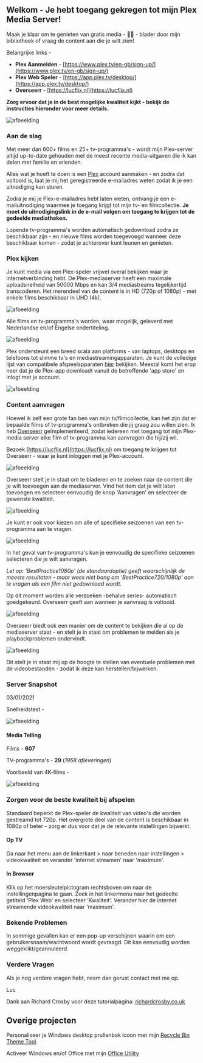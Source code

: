 ## Welkom - Je hebt toegang gekregen tot mijn Plex Media Server!

Maak je klaar om te genieten van gratis media - 🏴‍☠️ - blader door mijn bibliotheek of vraag de content aan die je wilt zien!

Belangrijke links -

- **Plex Aanmelden** - [https://www.plex.tv/en-gb/sign-up/](https://www.plex.tv/en-gb/sign-up/)
- **Plex Web Speler** - [https://app.plex.tv/desktop/](https://app.plex.tv/desktop/)
- **Overseerr** - [https://lucflix.nl](https://lucflix.nl)

**Zorg ervoor dat je in de best mogelijke kwaliteit kijkt - bekijk de instructies hieronder voor meer details.**

![afbeelding](https://user-images.githubusercontent.com/5352226/147898726-ff0fe2f8-69fb-4b14-9c9c-f84fa8a5f63b.png)

### Aan de slag

Met meer dan 600+ films en 25+ tv-programma's - wordt mijn Plex-server altijd up-to-date gehouden met de meest recente media-uitgaven die ik kan delen met familie en vrienden.

Alles wat je hoeft te doen is een [Plex](https://www.plex.tv/en-gb/sign-up/) account aanmaken - en zodra dat voltooid is, laat je mij het geregistreerde e-mailadres weten zodat ik je een uitnodiging kan sturen.

Zodra je mij je Plex-e-mailadres hebt laten weten, ontvang je een e-mailuitnodiging waarmee je toegang krijgt tot mijn tv- en filmcollectie. **Je moet de uitnodigingslink in de e-mail volgen om toegang te krijgen tot de gedeelde mediatheken.**

Lopende tv-programma's worden automatisch gedownload zodra ze beschikbaar zijn - en nieuwe films worden toegevoegd wanneer deze beschikbaar komen - zodat je achterover kunt leunen en genieten.

### Plex kijken

Je kunt media via een Plex-speler vrijwel overal bekijken waar je internetverbinding hebt. De Plex-mediaserver heeft een maximale uploadsnelheid van 50000 Mbps en kan 3/4 mediastreams tegelijkertijd transcoderen. Het merendeel van de content is in HD (720p of 1080p) - met enkele films beschikbaar in UHD (4k).

![afbeelding](https://user-images.githubusercontent.com/5352226/147898871-8539cb51-abd2-4b78-9c7e-b4cf4299337f.png)

Alle films en tv-programma's worden, waar mogelijk, geleverd met Nederlandse en/of Engelse ondertiteling.

![afbeelding](https://user-images.githubusercontent.com/5352226/147903261-6d72d1fd-449e-4baf-8773-10c8741abe30.png)

Plex ondersteunt een breed scala aan platforms - van laptops, desktops en telefoons tot slimme tv's en mediastreamingapparaten. Je kunt de volledige lijst van compatibele afspeelapparaten [hier](https://www.plex.tv/en-gb/apps-devices/) bekijken. Meestal komt het erop neer dat je de Plex-app downloadt vanuit de betreffende 'app store' en inlogt met je account.

![afbeelding](https://user-images.githubusercontent.com/5352226/147898931-18ce19c3-8ff0-488b-bade-d2b2c9a769d6.png)

### Content aanvragen

Hoewel ik zelf een grote fan ben van mijn tv/filmcollectie, kan het zijn dat er bepaalde films of tv-programma's ontbreken die jij graag zou willen zien. Ik heb [Overseerr](https://overseerr.dev/) geïmplementeerd, zodat iedereen met toegang tot mijn Plex-media server elke film of tv-programma kan aanvragen die hij/zij wil.

Bezoek [https://lucflix.nl](https://lucflix.nl) om toegang te krijgen tot Overseerr - waar je kunt inloggen met je Plex-account.

![afbeelding](https://user-images.githubusercontent.com/5352226/147899473-ff8c231a-6400-4c66-89c3-835a822febd5.png)

Overseerr stelt je in staat om te bladeren en te zoeken naar de content die je wilt toevoegen aan de mediaserver. Vind het item dat je wilt laten toevoegen en selecteer eenvoudig de knop 'Aanvragen' en selecteer de gewenste kwaliteit.

![afbeelding](https://user-images.githubusercontent.com/5352226/147899547-2cab703f-adf6-42f0-a4ae-3c88e515bb93.png)

Je kunt er ook voor kiezen om alle of specifieke seizoenen van een tv-programma aan te vragen.

![afbeelding](https://user-images.githubusercontent.com/5352226/147899582-a56e6029-57e3-4458-b0db-d9b83a47028f.png)

In het geval van tv-programma's kun je eenvoudig de specifieke seizoenen selecteren die je wilt aanvragen.

*Let op: 'BestPractice1080p' (de standaardoptie) geeft waarschijnlijk de meeste resultaten - maar wees niet bang om 'BestPractice720/1080p' aan te vragen als een film niet gedownload wordt.*

Op dit moment worden alle verzoeken -behalve series- automatisch goedgekeurd. Overseerr geeft aan wanneer je aanvraag is voltooid.

![afbeelding](https://user-images.githubusercontent.com/5352226/147899764-5abbf16e-1e97-4ca6-9ec8-5c5dd55cb910.png)

Overseerr biedt ook een manier om de content te bekijken die al op de mediaserver staat - en stelt je in staat om problemen te melden als je playbackproblemen ondervindt.

![afbeelding](https://user-images.githubusercontent.com/5352226/147899833-232b5533-bab0-4567-b90f-166a42fef8d3.png)

Dit stelt je in staat mij op de hoogte te stellen van eventuele problemen met de videobestanden - zodat ik deze kan herstellen/bijwerken.

### Server Snapshot

03/01/2021

Snelheidstest -

![afbeelding](https://user-images.githubusercontent.com/5352226/147900566-024ac5d6-dfef-4c65-a327-5f376002aa0b.png)

#### Media Telling
Films - **607**

TV-programma's - **29** (*1958 afleveringen*)

Voorbeeld van 4K-films -

![afbeelding](https://user-images.githubusercontent.com/5352226/147900670-79259680-ac6e-4906-b450-8f0501967d3a.png)

### Zorgen voor de beste kwaliteit bij afspelen

Standaard beperkt de Plex-speler de kwaliteit van video's die worden gestreamd tot 720p. Het overgrote deel van de content is beschikbaar in 1080p of beter - zorg er dus voor dat je de relevante instellingen bijwerkt.

#### Op TV

Ga naar het menu aan de linkerkant > naar beneden naar instellingen > videokwaliteit en verander 'internet streamen' naar 'maximum'.

#### In Browser

Klik op het moersleutelpictogram rechtsboven om naar de instellingenpagina te gaan. Zoek in het linkermenu naar het gedeelte getiteld 'Plex Web' en selecteer 'Kwaliteit'. Verander hier de internet streamende videokwaliteit naar 'maximum'.

### Bekende Problemen

In sommige gevallen kan er een pop-up verschijnen waarin om een gebruikersnaam/wachtwoord wordt gevraagd. Dit kan eenvoudig worden weggeklikt/geannuleerd.

### Verdere Vragen

Als je nog verdere vragen hebt, neem dan gerust contact met me op.

Luc 

Dank aan Richard Crosby voor deze tutorialpagina: [richardcrosby.co.uk](https://richardcrosby.co.uk/)

## Overige projecten

Personaliseer je Windows desktop prullenbak icoon met mijn [Recycle Bin Theme Tool](https://github.com/technoluc/recycle-bin-themes).

Activeer Windows en/of Office met mijn [Office Utility](https://github.com/technoluc/officeutil)



